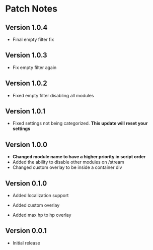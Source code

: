 # Patch Notes

## Version 1.0.4

* Final empty filter fix

## Version 1.0.3

* Fix empty filter again

## Version 1.0.2

* Fixed empty filter disabling all modules

## Version 1.0.1

* Fixed settings not being categorized. **This update will reset your settings**

## Version 1.0.0

* **Changed module name to have a higher priority in script order**
* Added the ability to disable other modules on /stream
* Changed custom overlay to be inside a container div

## Version 0.1.0

* Added localization support
* Added custom overlay

* Added max hp to hp overlay

## Version 0.0.1

* Initial release
